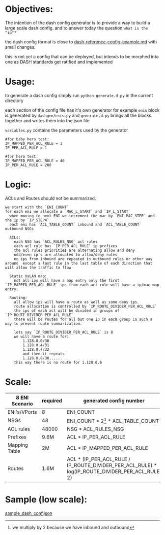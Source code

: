 # Objectives:
The intention of the dash config generator is to provide a way to build a large scale dash config. and to answer today the question `what is the "ip"?`

the dash config format is close to [dash-reference-config-example.md](../../../documentation/gnmi/design/dash-reference-config-example.md) with small changes.

this is not yet a config that can be deployed, but intends to be morphed into one as DASH standards get ratified and implemented

#  Usage:
to generate a dash config simply run `python generate.d.py` in the current directory

each section of the config file has it's own generator for example `enis` block is generated by `dashgen/enis.py` and `generate.d.py` brings all the blocks together and writes them into the json file

`variables.py` contains the parameters used by the generator
```
#for baby hero test:
IP_MAPPED_PER_ACL_RULE = 1
IP_PER_ACL_RULE = 1

#for hero test:
IP_MAPPED_PER_ACL_RULE = 40
IP_PER_ACL_RULE = 200
```

# Logic:
ACLs and Routes should not be summarized.

```
we start with the `ENI_COUNT`
for each eni we allocate a `MAC_L_START` and `IP_L_START`
  when moving to next ENI we increment the mac by `ENI_MAC_STEP` and the ip by `IP_STEP4`
  each eni has `ACL_TABLE_COUNT` inbound and `ACL_TABLE_COUNT` outbound NSGs
  
  ACLs:
    each NSG has `ACL_RULES_NSG` acl rules 
    each acl rule has `IP_PER_ACL_RULE` ip prefixes
    the acl rules priorities are alternating allow and deny
    odd/even ip's are allocated to allow/deny rules
    no ips from inbound are repeated in outbound rules or other way around  except a last rule in the last table of each direction that will allow the traffic to flow

  Static VxLAN map:
    not all ips will have a map entry only the first `IP_MAPPED_PER_ACL_RULE` ips from each acl rule will have a ip/mac map entry.
  
  Routing:
    all allow ips will have a route as well as some deny ips.
    route allocation is controlled by `IP_ROUTE_DIVIDER_PER_ACL_RULE`
    the ips of each acl will be divided in groups of `IP_ROUTE_DIVIDER_PER_ACL_RULE`
    there will be routes for all but one ip in each group in such a way to prevent route summarization.

    lets say `IP_ROUTE_DIVIDER_PER_ACL_RULE` is 8
    we will have a route for:
        1.128.0.0/30
        1.128.0.4/31
        1.128.0.7/32
        and then it repeats
        1.128.0.8/30......
    this way there is no route for 1.128.0.6
```

# Scale:


| 8 ENI Scenario  |  required |   generated config number |
| ----------------| --------- |---------------------------|
| ENI's/VPorts    | 8         | ENI_COUNT                            |
| NSGs            | 48        | ENI_COUNT * 2[^1] * ACL_TABLE_COUNT  |
| ACL rules       | 48000     | NSG * ACL_RULES_NSG                  |
| Prefixes        | 9.6M      | ACL * IP_PER_ACL_RULE                |
| Mapping Table   | 2M        | ACL * IP_MAPPED_PER_ACL_RULE         |
| Routes          | 1.6M      | ACL * (IP_PER_ACL_RULE / IP_ROUTE_DIVIDER_PER_ACL_RULE) *  log(IP_ROUTE_DIVIDER_PER_ACL_RULE, 2)  |

# Sample (low scale):
[sample_dash_conf.json](sample_dash_conf.json)


[^1]: we multiply by 2 because we have inbound and outbound

